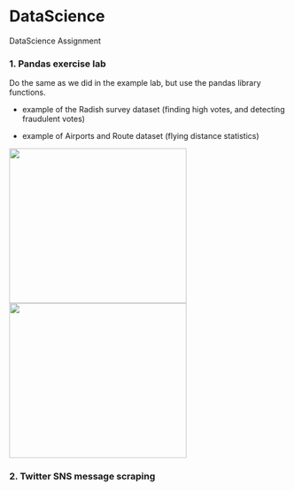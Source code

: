 # DataScience
DataScience Assignment

### 1. Pandas exercise lab

Do the same as we did in the example lab, but use the pandas library functions.

- example of the Radish survey dataset (finding high votes, and detecting fraudulent votes)

- example of Airports and Route dataset (flying distance statistics)

<img src="https://github.com/leejicb/DataScience/assets/76909269/2fe351dc-abbf-494f-8aa5-a5f754404645" width="320" height="280"><img src="https://github.com/leejicb/DataScience/assets/76909269/4a68c5ee-0046-4133-934b-77419b2931e4" width="320" height="280">

### 2. Twitter SNS message scraping